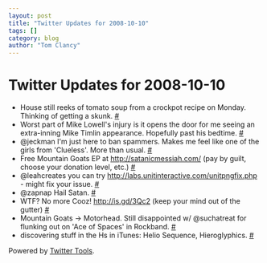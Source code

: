 ```yaml
---
layout: post
title: "Twitter Updates for 2008-10-10"
tags: []
category: blog
author: "Tom Clancy"
---
```


# Twitter Updates for 2008-10-10

<ul>
	<li>House still reeks of tomato soup from a crockpot recipe on Monday. Thinking of getting a skunk. <a href="http://twitter.com/tclancy/statuses/954061082">#</a></li>
	<li>Worst part of Mike Lowell's injury is it opens the door for me seeing an extra-inning Mike Timlin appearance. Hopefully past his bedtime. <a href="http://twitter.com/tclancy/statuses/954071149">#</a></li>
	<li>@jeckman I'm just here to ban spammers. Makes me feel like one of the girls from 'Clueless'. More than usual. <a href="http://twitter.com/tclancy/statuses/954100679">#</a></li>
	<li>Free Mountain Goats EP at <a href="http://satanicmessiah.com/" rel="nofollow">http://satanicmessiah.com/</a> (pay by guilt, choose your donation level, etc.) <a href="http://twitter.com/tclancy/statuses/954273665">#</a></li>
	<li>@leahcreates you can try <a href="http://labs.unitinteractive.com/unitpngfix.php" rel="nofollow">http://labs.unitinteractive.com/unitpngfix.php</a> - might fix your issue. <a href="http://twitter.com/tclancy/statuses/954428539">#</a></li>
	<li>@zapnap Hail Satan. <a href="http://twitter.com/tclancy/statuses/954429271">#</a></li>
	<li>WTF? No more Cooz! <a href="http://is.gd/3Qc2" rel="nofollow">http://is.gd/3Qc2</a> (keep your mind out of the gutter) <a href="http://twitter.com/tclancy/statuses/954454264">#</a></li>
	<li>Mountain Goats -&gt; Motorhead. Still disappointed w/ @suchatreat for flunking out on 'Ace of Spaces' in Rockband. <a href="http://twitter.com/tclancy/statuses/954479599">#</a></li>
	<li>discovering stuff in the Hs in iTunes: Helio Sequence, Hieroglyphics. <a href="http://twitter.com/tclancy/statuses/954629320">#</a></li>
</ul>
<p>Powered by <a href="http://alexking.org/projects/wordpress">Twitter Tools</a>.</p>
